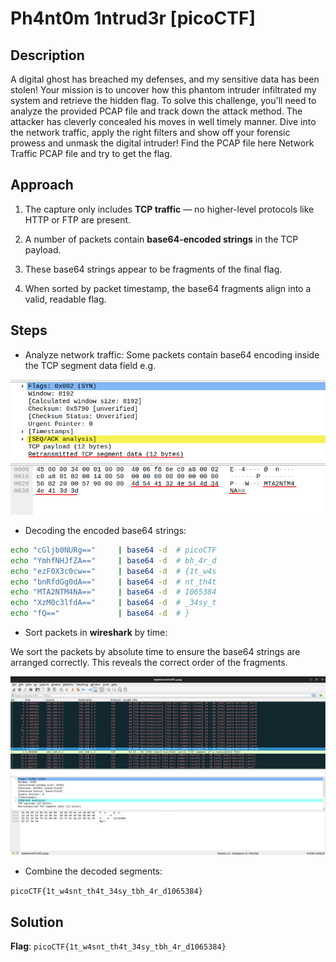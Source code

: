 # Ph4nt0m 1ntrud3r [picoCTF]

## Description
A digital ghost has breached my defenses, and my sensitive data has been stolen! Your mission is to uncover how this phantom intruder infiltrated my system and retrieve the hidden flag.
To solve this challenge, you'll need to analyze the provided PCAP file and track down the attack method. The attacker has cleverly concealed his moves in well timely manner. Dive into the network traffic, apply the right filters and show off your forensic prowess and unmask the digital intruder!
Find the PCAP file here Network Traffic PCAP file and try to get the flag.

## Approach

1. The capture only includes **TCP traffic** — no higher-level protocols like HTTP or FTP are present.

2. A number of packets contain **base64-encoded strings** in the TCP payload.

3. These base64 strings appear to be fragments of the final flag.

4. When sorted by packet timestamp, the base64 fragments align into a valid, readable flag.

## Steps
- Analyze network traffic:
Some packets contain base64 encoding inside the TCP segment data field e.g.

![wireshark](base64.png)

- Decoding the encoded base64 strings:
```bash
echo "cGljb0NURg=="     | base64 -d  # picoCTF
echo "YmhfNHJfZA=="     | base64 -d  # bh_4r_d
echo "ezF0X3c0cw=="     | base64 -d  # {1t_w4s
echo "bnRfdGg0dA=="     | base64 -d  # nt_th4t
echo "MTA2NTM4NA=="     | base64 -d  # 1065384
echo "XzM0c3lfdA=="     | base64 -d  # _34sy_t
echo "fQ=="             | base64 -d  # }
```
- Sort packets in **wireshark** by time:

We sort the packets by absolute time to ensure the base64 strings are arranged correctly. This reveals the correct order of the fragments.

![wireshark](wireshark.png)

- Combine the decoded segments:

`picoCTF{1t_w4snt_th4t_34sy_tbh_4r_d1065384}`

## Solution
**Flag**: `picoCTF{1t_w4snt_th4t_34sy_tbh_4r_d1065384}`
